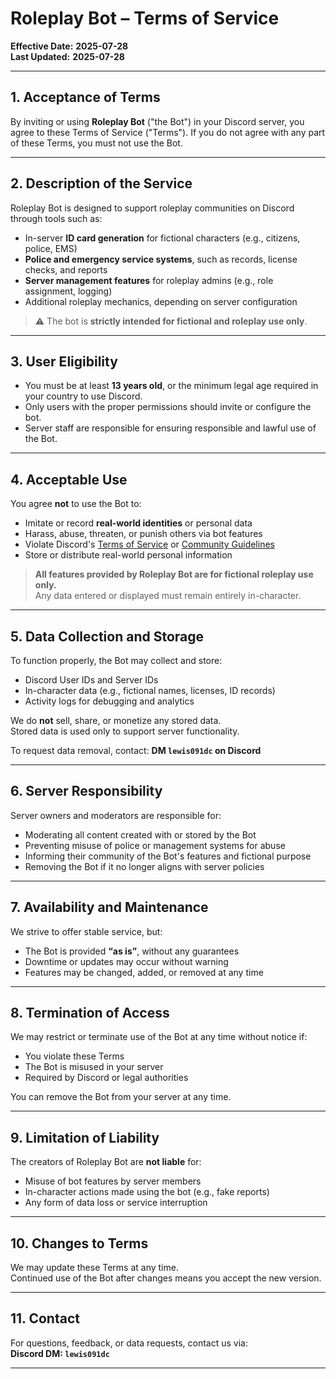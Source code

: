 # Roleplay Bot – Terms of Service

**Effective Date:** **2025-07-28**  
**Last Updated:** **2025-07-28**

---

## 1. Acceptance of Terms

By inviting or using **Roleplay Bot** ("the Bot") in your Discord server, you agree to these Terms of Service ("Terms"). If you do not agree with any part of these Terms, you must not use the Bot.

---

## 2. Description of the Service

Roleplay Bot is designed to support roleplay communities on Discord through tools such as:

- In-server **ID card generation** for fictional characters (e.g., citizens, police, EMS)
- **Police and emergency service systems**, such as records, license checks, and reports
- **Server management features** for roleplay admins (e.g., role assignment, logging)
- Additional roleplay mechanics, depending on server configuration

> ⚠️ The bot is **strictly intended for fictional and roleplay use only**.

---

## 3. User Eligibility

- You must be at least **13 years old**, or the minimum legal age required in your country to use Discord.
- Only users with the proper permissions should invite or configure the bot.
- Server staff are responsible for ensuring responsible and lawful use of the Bot.

---

## 4. Acceptable Use

You agree **not** to use the Bot to:

- Imitate or record **real-world identities** or personal data
- Harass, abuse, threaten, or punish others via bot features
- Violate Discord's [Terms of Service](https://discord.com/terms) or [Community Guidelines](https://discord.com/guidelines)
- Store or distribute real-world personal information

> **All features provided by Roleplay Bot are for fictional roleplay use only.**  
> Any data entered or displayed must remain entirely in-character.

---

## 5. Data Collection and Storage

To function properly, the Bot may collect and store:

- Discord User IDs and Server IDs  
- In-character data (e.g., fictional names, licenses, ID records)  
- Activity logs for debugging and analytics

We do **not** sell, share, or monetize any stored data.  
Stored data is used only to support server functionality.

To request data removal, contact: **DM `lewis091dc` on Discord**

---

## 6. Server Responsibility

Server owners and moderators are responsible for:

- Moderating all content created with or stored by the Bot  
- Preventing misuse of police or management systems for abuse  
- Informing their community of the Bot's features and fictional purpose  
- Removing the Bot if it no longer aligns with server policies

---

## 7. Availability and Maintenance

We strive to offer stable service, but:

- The Bot is provided **“as is”**, without any guarantees  
- Downtime or updates may occur without warning  
- Features may be changed, added, or removed at any time

---

## 8. Termination of Access

We may restrict or terminate use of the Bot at any time without notice if:

- You violate these Terms  
- The Bot is misused in your server  
- Required by Discord or legal authorities

You can remove the Bot from your server at any time.

---

## 9. Limitation of Liability

The creators of Roleplay Bot are **not liable** for:

- Misuse of bot features by server members  
- In-character actions made using the bot (e.g., fake reports)  
- Any form of data loss or service interruption

---

## 10. Changes to Terms

We may update these Terms at any time.  
Continued use of the Bot after changes means you accept the new version.

---

## 11. Contact

For questions, feedback, or data requests, contact us via:  
**Discord DM: `lewis091dc`**

---
